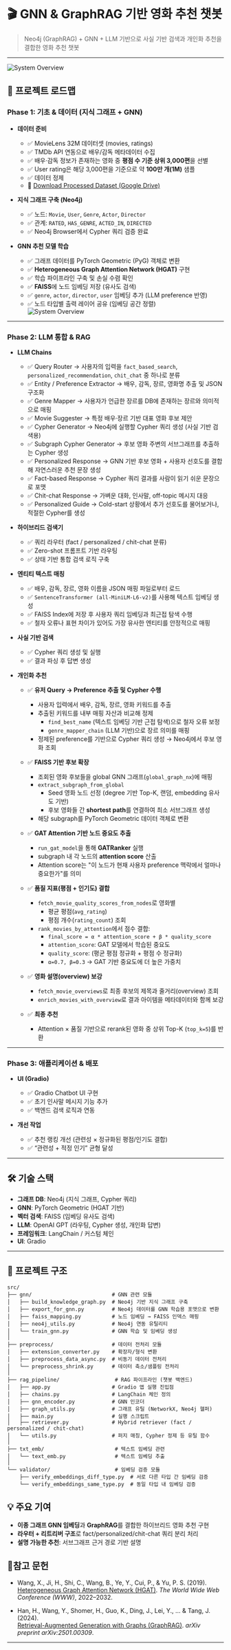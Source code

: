 # 🎬 GNN & GraphRAG 기반 영화 추천 챗봇

> Neo4j (GraphRAG) + GNN + LLM 기반으로 사실 기반 검색과 개인화 추천을 결합한 영화 추천 챗봇

---

![System Overview](./images/project_overview.png)
## 🚀 프로젝트 로드맵

### **Phase 1: 기초 & 데이터 (지식 그래프 + GNN)**
- **데이터 준비**
  - ✅ MovieLens 32M 데이터셋 (movies, ratings)  
  - ✅ TMDb API 연동으로 배우/감독 메타데이터 수집
  - ✅ 배우·감독 정보가 존재하는 영화 중 **평점 수 기준 상위 3,000편**을 선별  
  - ✅ User rating은 해당 3,000편을 기준으로 약 **100만 개(1M)** 샘플
  - ✅ 데이터 정제
  - 🔗 [Download Processed Dataset (Google Drive)](https://drive.google.com/file/d/1NaMZrj6rlykH5yycyVD58pMQWE5dtBXs/view?usp=drive_link)

- **지식 그래프 구축 (Neo4j)**
  - ✅ 노드: `Movie`, `User`, `Genre`, `Actor`, `Director`  
  - ✅ 관계: `RATED`, `HAS_GENRE`, `ACTED_IN`, `DIRECTED`  
  - ✅ Neo4j Browser에서 Cypher 쿼리 검증 완료  

- **GNN 추천 모델 학습**
  - ✅ 그래프 데이터를 PyTorch Geometric (PyG) 객체로 변환  
  - ✅ **Heterogeneous Graph Attention Network (HGAT)** 구현  
  - ✅ 학습 파이프라인 구축 및 손실 수렴 확인   
  - ✅ **FAISS**에 노드 임베딩 저장 (유사도 검색)  
  - ✅ `genre`, `actor`, `director`, `user` 임베딩 추가 (LLM preference 반영)  
  - ✅ 노드 타입별 출력 레이어 공유 (임베딩 공간 정렬)  
![System Overview](./images/gnn_architecture.png)
---

### **Phase 2: LLM 통합 & RAG**
- **LLM Chains**
  - ✅ Query Router → 사용자의 입력을 `fact_based_search`, `personalized_recommendation`, `chit_chat` 중 하나로 분류  
  - ✅ Entity / Preference Extractor → 배우, 감독, 장르, 영화명 추출 및 JSON 구조화  
  - ✅ Genre Mapper → 사용자가 언급한 장르를 DB에 존재하는 장르와 의미적으로 매핑  
  - ✅ Movie Suggester → 특정 배우·장르 기반 대표 영화 후보 제안  
  - ✅ Cypher Generator → Neo4j에 실행할 Cypher 쿼리 생성 (사실 기반 검색용)  
  - ✅ Subgraph Cypher Generator → 후보 영화 주변의 서브그래프를 추출하는 Cypher 생성  
  - ✅ Personalized Response → GNN 기반 후보 영화 + 사용자 선호도를 결합해 자연스러운 추천 문장 생성  
  - ✅ Fact-based Response → Cypher 쿼리 결과를 사람이 읽기 쉬운 문장으로 포맷  
  - ✅ Chit-chat Response → 가벼운 대화, 인사말, off-topic 메시지 대응  
  - ✅ Personalized Guide → Cold-start 상황에서 추가 선호도를 물어보거나, 적절한 Cypher를 생성  

- **하이브리드 검색기**
  - ✅ 쿼리 라우터 (fact / personalized / chit-chat 분류)  
  - ✅ Zero-shot 프롬프트 기반 라우팅  
  - ✅ 상태 기반 통합 검색 로직 구축
 
- **엔티티 텍스트 매칭**
  - ✅ 배우, 감독, 장르, 영화 이름을 JSON 매핑 파일로부터 로드
  - ✅ `SentenceTransformer (all-MiniLM-L6-v2)`를 사용해 텍스트 임베딩 생성
  - ✅ FAISS Index에 저장 후 사용자 쿼리 임베딩과 최근접 탐색 수행
  - ✅ 철자 오류나 표현 차이가 있어도 가장 유사한 엔티티를 안정적으로 매핑

- **사실 기반 검색**
  - ✅ Cypher 쿼리 생성 및 실행  
  - ✅ 결과 파싱 후 답변 생성  

- **개인화 추천**
  - ✅ **유저 Query → Preference 추출 및 Cypher 수행**  
    - 사용자 입력에서 배우, 감독, 장르, 영화 키워드를 추출  
    - 추출된 키워드를 내부 매핑 자산과 비교해 정제  
      - `find_best_name` (텍스트 임베딩 기반 근접 탐색)으로 철자 오류 보정  
      - `genre_mapper_chain` (LLM 기반)으로 장르 의미를 매핑  
    - 정제된 preference를 기반으로 Cypher 쿼리 생성 → Neo4j에서 후보 영화 조회  

  - ✅ **FAISS 기반 후보 확장**  
    - 조회된 영화 후보들을 global GNN 그래프(`global_graph_nx`)에 매핑  
    - `extract_subgraph_from_global`  
      - Seed 영화 노드 선정 (degree 기반 Top-K, 랜덤, embedding 유사도 기반)  
      - 후보 영화들 간 **shortest path**를 연결하여 최소 서브그래프 생성  
    - 해당 subgraph를 PyTorch Geometric 데이터 객체로 변환  

  - ✅ **GAT Attention 기반 노드 중요도 추출**  
    - `run_gat_model`을 통해 **GATRanker** 실행  
    - subgraph 내 각 노드의 **attention score** 산출  
    - Attention score는 "이 노드가 현재 사용자 preference 맥락에서 얼마나 중요한가"를 의미  

  - ✅ **품질 지표(평점 + 인기도) 결합**  
    - `fetch_movie_quality_scores_from_nodes`로 영화별  
      - 평균 평점(`avg_rating`)  
      - 평점 개수(`rating_count`) 조회  
    - `rank_movies_by_attention`에서 점수 결합:  
      - `final_score = α * attention_score + β * quality_score`
      - `attention_score`: GAT 모델에서 학습된 중요도  
      - `quality_score`: (평균 평점 정규화 + 평점 수 정규화)  
      - `α=0.7, β=0.3` → GAT 기반 중요도에 더 높은 가중치  

  - ✅ **영화 설명(overview) 보강**  
    - `fetch_movie_overviews`로 최종 후보의 제목과 줄거리(overview) 조회  
    - `enrich_movies_with_overview`로 결과 아이템을 메타데이터와 함께 보강  

  - ✅ **최종 추천**  
    - Attention × 품질 기반으로 rerank된 영화 중 상위 Top-K (`top_k=5`)를 반환  


---

### **Phase 3: 애플리케이션 & 배포**
- **UI (Gradio)**
  - ✅ Gradio Chatbot UI 구현  
  - ✅ 초기 인사말 메시지 기능 추가  
  - ✅ 백엔드 검색 로직과 연동  

- **개선 작업**
  - ✅ 추천 랭킹 개선 (관련성 × 정규화된 평점/인기도 결합)  
  - ✅ “관련성 + 적정 인기” 균형 달성  

---

## 🛠️ 기술 스택
- **그래프 DB**: Neo4j (지식 그래프, Cypher 쿼리)  
- **GNN**: PyTorch Geometric (HGAT 기반)  
- **벡터 검색**: FAISS (임베딩 유사도 검색)  
- **LLM**: OpenAI GPT (라우팅, Cypher 생성, 개인화 답변)  
- **프레임워크**: LangChain / 커스텀 체인  
- **UI**: Gradio  

---
## 📂 프로젝트 구조

```text
src/
├── gnn/                          # GNN 관련 모듈
│   ├── build_knowledge_graph.py  # Neo4j 기반 지식 그래프 구축
│   ├── export_for_gnn.py         # Neo4j 데이터를 GNN 학습용 포맷으로 변환
│   ├── faiss_mapping.py          # 노드 임베딩 → FAISS 인덱스 매핑
│   ├── neo4j_utils.py            # Neo4j 연동 유틸리티
│   └── train_gnn.py              # GNN 학습 및 임베딩 생성
│
├── preprocess/                   # 데이터 전처리 모듈
│   ├── extension_converter.py    # 확장자/형식 변환
│   ├── preprocess_data_async.py  # 비동기 데이터 전처리
│   └── preprocess_shrink.py      # 데이터 축소/샘플링 전처리
│
├── rag_pipeline/                  # RAG 파이프라인 (챗봇 백엔드)
│   ├── app.py                    # Gradio 앱 실행 진입점
│   ├── chains.py                 # LangChain 체인 정의
│   ├── gnn_encoder.py            # GNN 인코더
│   ├── graph_utils.py            # 그래프 유틸 (NetworkX, Neo4j 헬퍼)
│   ├── main.py                   # 실행 스크립트
│   ├── retriever.py              # Hybrid retriever (fact / personalized / chit-chat)
│   └── utils.py                  # 퍼지 매칭, Cypher 정제 등 유틸 함수
│
├── txt_emb/                       # 텍스트 임베딩 관련
│   └── text_emb.py                # 텍스트 임베딩 추출
│
└── validator/                     # 임베딩 검증 모듈
    ├── verify_embeddings_diff_type.py  # 서로 다른 타입 간 임베딩 검증
    └── verify_embeddings_same_type.py  # 동일 타입 내 임베딩 검증
```

## 💡 주요 기여
- **이종 그래프 GNN 임베딩**과 **GraphRAG**를 결합한 하이브리드 영화 추천 구현  
- **라우터 + 리트리버 구조**로 fact/personalized/chit-chat 쿼리 분리 처리  
- **설명 가능한 추천**: 서브그래프 근거 경로 기반 설명

## 📖참고 문헌
- Wang, X., Ji, H., Shi, C., Wang, B., Ye, Y., Cui, P., & Yu, P. S. (2019).  
  [Heterogeneous Graph Attention Network (HGAT)](https://dl.acm.org/doi/10.1145/3308558.3313562). *The World Wide Web Conference (WWW)*, 2022–2032.  

- Han, H., Wang, Y., Shomer, H., Guo, K., Ding, J., Lei, Y., ... & Tang, J. (2024).  
  [Retrieval-Augmented Generation with Graphs (GraphRAG)](https://arxiv.org/abs/2501.00309). *arXiv preprint arXiv:2501.00309*.


---

